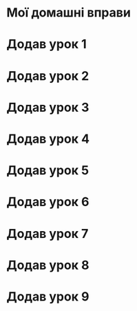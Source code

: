 # Мої домашні вправи
# Додав урок 1
# Додав урок 2
# Додав урок 3
# Додав урок 4
# Додав урок 5
# Додав урок 6
# Додав урок 7
# Додав урок 8
# Додав урок 9